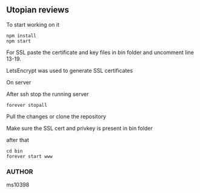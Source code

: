 ## Utopian reviews

To start working on it

```
npm install
npm start
```

For SSL paste the certificate and key files in bin folder and uncomment line 13-19.

LetsEncrypt was used to generate SSL certificates

On server

After ssh stop the running server

```
forever stopall
```

Pull the changes or clone the repository

Make sure the SSL cert and privkey is present in bin folder

after that
```
cd bin
forever start www
```

### AUTHOR

ms10398
